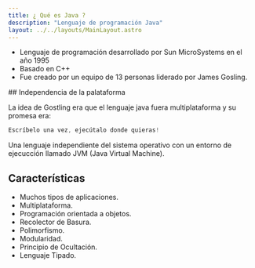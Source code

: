```yaml
---
title: ¿ Qué es Java ?
description: "Lenguaje de programación Java"
layout: ../../layouts/MainLayout.astro
---
```

* Lenguaje de programación desarrollado por Sun MicroSystems en el año 1995
* Basado en C++
* Fue creado por un equipo de 13 personas liderado por James Gosling.

## Independencia de la palataforma

La idea de Gostling era que el lenguaje java fuera multiplataforma y su promesa era: 

```java
Escríbelo una vez, ejecútalo donde quieras!
```

Una lenguaje independiente del sistema operativo con un entorno de ejecucción llamado JVM (Java Virtual Machine).

## Características 

* Muchos tipos de aplicaciones.
* Multiplataforma. 
* Programación orientada a objetos.
* Recolector de Basura. 
* Polimorfismo. 
* Modularidad. 
* Principio de Ocultación.
* Lenguaje Tipado.
